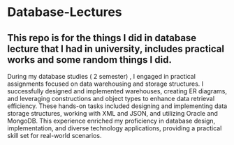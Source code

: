 # Database-Lectures
This repo is for the things I did in database lecture that I had in university, includes practical works and some random things I did.
------------------------------------------------------------------------------------------------------------------------------
During my database studies ( 2 semester) , I engaged in practical assignments focused on data warehousing and storage structures. I successfully designed and implemented warehouses, creating ER diagrams, and leveraging constructions and object types to enhance data retrieval efficiency. These hands-on tasks included designing and implementing data storage structures, working with XML and JSON, and utilizing Oracle and MongoDB. This experience enriched my proficiency in database design, implementation, and diverse technology applications, providing a practical skill set for real-world scenarios.
